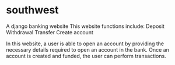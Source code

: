 # southwest
A django banking website
This website functions include:
Deposit
Withdrawal
Transfer
Create account

In this website, a user is able to open an account by providing the necessary details required to open an account in the bank.
Once an account is created and funded, the user can perform transactions.
